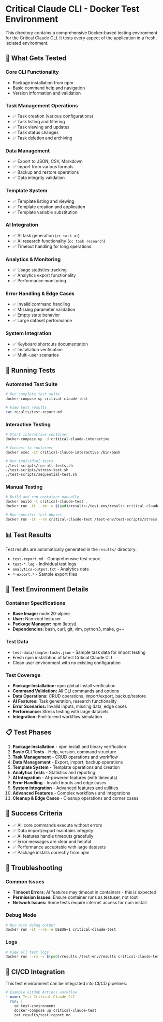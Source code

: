 # Critical Claude CLI - Docker Test Environment

This directory contains a comprehensive Docker-based testing environment for the Critical Claude CLI. It tests every aspect of the application in a fresh, isolated environment.

## 🧪 What Gets Tested

### Core CLI Functionality
- Package installation from npm
- Basic command help and navigation
- Version information and validation

### Task Management Operations
- ✅ Task creation (various configurations)
- ✅ Task listing and filtering  
- ✅ Task viewing and updates
- ✅ Task status changes
- ✅ Task deletion and archiving

### Data Management
- ✅ Export to JSON, CSV, Markdown
- ✅ Import from various formats
- ✅ Backup and restore operations
- ✅ Data integrity validation

### Template System
- ✅ Template listing and viewing
- ✅ Template creation and application
- ✅ Template variable substitution

### AI Integration
- ✅ AI task generation (`cc task ai`)
- ✅ AI research functionality (`cc task research`)
- ✅ Timeout handling for long operations

### Analytics & Monitoring
- ✅ Usage statistics tracking
- ✅ Analytics export functionality
- ✅ Performance monitoring

### Error Handling & Edge Cases
- ✅ Invalid command handling
- ✅ Missing parameter validation
- ✅ Empty state behavior
- ✅ Large dataset performance

### System Integration
- ✅ Keyboard shortcuts documentation
- ✅ Installation verification
- ✅ Multi-user scenarios

## 🚀 Running Tests

### Automated Test Suite
```bash
# Run complete test suite
docker-compose up critical-claude-test

# View test results
cat results/test-report.md
```

### Interactive Testing
```bash
# Start interactive container
docker-compose up -d critical-claude-interactive

# Connect to container
docker exec -it critical-claude-interactive /bin/bash

# Run individual tests
./test-scripts/run-all-tests.sh
./test-scripts/stress-test.sh
./test-scripts/sequential-test.sh
```

### Manual Testing
```bash
# Build and run container manually
docker build -t critical-claude-test .
docker run -it --rm -v $(pwd)/results:/test-env/results critical-claude-test

# Run specific test phases
docker run -it --rm critical-claude-test /test-env/test-scripts/stress-test.sh
```

## 📊 Test Results

Test results are automatically generated in the `results/` directory:

- `test-report.md` - Comprehensive test report
- `test-*.log` - Individual test logs
- `analytics-output.txt` - Analytics data
- `*-export.*` - Sample export files

## 🔧 Test Environment Details

### Container Specifications
- **Base Image:** node:20-alpine
- **User:** Non-root testuser
- **Package Manager:** npm (latest)
- **Dependencies:** bash, curl, git, vim, python3, make, g++

### Test Data
- `test-data/sample-tasks.json` - Sample task data for import testing
- Fresh npm installation of latest Critical Claude CLI
- Clean user environment with no existing configuration

### Test Coverage
- **Package Installation:** npm global install verification
- **Command Validation:** All CLI commands and options
- **Data Operations:** CRUD operations, import/export, backup/restore
- **AI Features:** Task generation, research functionality
- **Error Scenarios:** Invalid inputs, missing data, edge cases
- **Performance:** Stress testing with large datasets
- **Integration:** End-to-end workflow simulation

## 📋 Test Phases

1. **Package Installation** - npm install and binary verification
2. **Basic CLI Tests** - Help, version, command structure
3. **Task Management** - CRUD operations and workflow
4. **Data Management** - Export, import, backup operations
5. **Template System** - Template operations and creation
6. **Analytics Tests** - Statistics and reporting
7. **AI Integration** - AI-powered features (with timeouts)
8. **Error Handling** - Invalid inputs and edge cases
9. **System Integration** - Advanced features and utilities
10. **Advanced Features** - Complex workflows and integrations
11. **Cleanup & Edge Cases** - Cleanup operations and corner cases

## 🎯 Success Criteria

- ✅ All core commands execute without errors
- ✅ Data import/export maintains integrity
- ✅ AI features handle timeouts gracefully
- ✅ Error messages are clear and helpful
- ✅ Performance acceptable with large datasets
- ✅ Package installs correctly from npm

## 🐛 Troubleshooting

### Common Issues
- **Timeout Errors:** AI features may timeout in containers - this is expected
- **Permission Issues:** Ensure container runs as testuser, not root
- **Network Issues:** Some tests require internet access for npm install

### Debug Mode
```bash
# Run with debug output
docker run -it --rm -e DEBUG=1 critical-claude-test
```

### Logs
```bash
# View all test logs
docker run --rm -v $(pwd)/results:/test-env/results critical-claude-test cat /test-env/results/test-report.md
```

## 🚀 CI/CD Integration

This test environment can be integrated into CI/CD pipelines:

```yaml
# Example GitHub Actions workflow
- name: Test Critical Claude CLI
  run: |
    cd test-environment
    docker-compose up critical-claude-test
    cat results/test-report.md
```